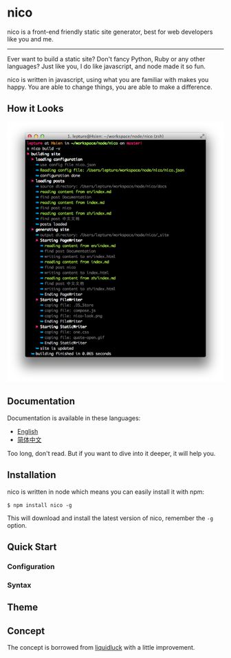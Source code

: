 # nico

nico is a front-end friendly static site generator, best for web developers like you and me.

-----------

Ever want to build a static site? Don't fancy Python, Ruby or any other languages? Just like you, I do like javascript, and node made it so fun.

nico is written in javascript, using what you are familiar with makes you happy. You are able to change things, you are able to make a difference.


## How it Looks

![nico](./nico-look.png)


## Documentation

Documentation is available in these languages:

- [English](./en/)
- [简体中文](./zh/)

Too long, don't read. But if you want to dive into it deeper, it will help you.


## Installation

nico is written in node which means you can easily install it with npm:

```
$ npm install nico -g
```

This will download and install the latest version of nico, remember the ``-g`` option.

## Quick Start


### Configuration

### Syntax


## Theme


## Concept

The concept is borrowed from [liquidluck](http://lab.lepture.com/liquidluck/) with a little improvement.
